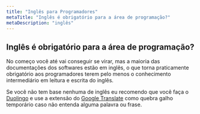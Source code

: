 ```yaml
---
title: "Inglês para Programadores"
metaTitle: "Inglês é obrigatório para a área de programação?"
metaDescription: "inglês"
---
```


Inglês é obrigatório para a área de programação?
---------------

No começo você até vai conseguir se virar, mas a maioria das documentações dos softwares estão em inglês, o que torna praticamente obrigatório aos programadores terem pelo menos o conhecimento intermediário em leitura e escrita do inglês.

Se você não tem base nenhuma de inglês eu recomendo que você faça o [Duolingo](https://bit.ly/duolingo-reativa) e use a extensão do [Google Translate](http://bit.ly/2MgECZ8) como quebra galho temporário caso não entenda alguma palavra ou frase.
